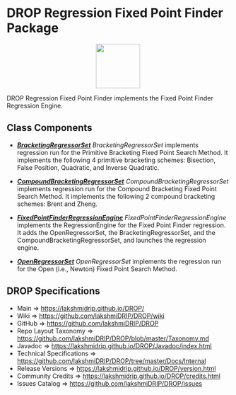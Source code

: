 # DROP Regression Fixed Point Finder Package

<p align="center"><img src="https://github.com/lakshmiDRIP/DROP/blob/master/DRIP_Logo.gif?raw=true" width="100"></p>

DROP Regression Fixed Point Finder implements the Fixed Point Finder Regression Engine.


## Class Components

 * [***BracketingRegressorSet***](https://github.com/lakshmiDRIP/DROP/tree/master/src/main/java/org/drip/regression/fixedpointfinder/BracketingRegressorSet.java)
 <i>BracketingRegressorSet</i> implements regression run for the Primitive Bracketing Fixed Point Search
 Method. It implements the following 4 primitive bracketing schemes: Bisection, False Position, Quadratic,
 and Inverse Quadratic.

 * [***CompoundBracketingRegressorSet***](https://github.com/lakshmiDRIP/DROP/tree/master/src/main/java/org/drip/regression/fixedpointfinder/CompoundBracketingRegressorSet.java)
 <i>CompoundBracketingRegressorSet</i> implements regression run for the Compound Bracketing Fixed Point
 Search Method. It implements the following 2 compound bracketing schemes: Brent and Zheng.

 * [***FixedPointFinderRegressionEngine***](https://github.com/lakshmiDRIP/DROP/tree/master/src/main/java/org/drip/regression/fixedpointfinder/FixedPointFinderRegressionEngine.java)
 <i>FixedPointFinderRegressionEngine</i> implements the RegressionEngine for the Fixed Point Finder
 regression. It adds the OpenRegressorSet, the BracketingRegressorSet, and the
 CompoundBracketingRegressorSet, and launches the regression engine.

 * [***OpenRegressorSet***](https://github.com/lakshmiDRIP/DROP/tree/master/src/main/java/org/drip/regression/fixedpointfinder/OpenRegressorSet.java)
 <i>OpenRegressorSet</i> implements the regression run for the Open (i.e., Newton) Fixed Point Search Method.


## DROP Specifications

 * Main                     => https://lakshmidrip.github.io/DROP/
 * Wiki                     => https://github.com/lakshmiDRIP/DROP/wiki
 * GitHub                   => https://github.com/lakshmiDRIP/DROP
 * Repo Layout Taxonomy     => https://github.com/lakshmiDRIP/DROP/blob/master/Taxonomy.md
 * Javadoc                  => https://lakshmidrip.github.io/DROP/Javadoc/index.html
 * Technical Specifications => https://github.com/lakshmiDRIP/DROP/tree/master/Docs/Internal
 * Release Versions         => https://lakshmidrip.github.io/DROP/version.html
 * Community Credits        => https://lakshmidrip.github.io/DROP/credits.html
 * Issues Catalog           => https://github.com/lakshmiDRIP/DROP/issues
